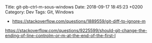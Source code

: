 Title:  git-pb-ctrl-m-sous-windows
Date:   2018-09-17 18:45:23 +0200
Category: Dev
Tags: Git, Windows


* <https://stackoverflow.com/questions/1889559/git-diff-to-ignore-m>

<https://stackoverflow.com/questions/9225599/should-git-change-the-ending-of-line-controlm-or-m-at-the-end-of-the-first-l>
